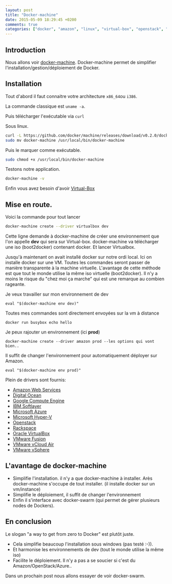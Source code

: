 ```yaml
---
layout: post
title: "Docker-machine"
date: 2015-05-09 18:29:45 +0200
comments: true
categories: ["docker", "amazon", "linux", "virtual-box", "openstack", "digital-ocean"] 
---
```


## Introduction

Nous allons voir [docker-machine](https://docs.docker.com/machine/). Docker-machine permet de simplifier l'installation/gestion/déploiement de Docker. 

## Installation

Tout d'abord il faut connaitre votre architecture `x86_64`ou `i386`. 

La commande classique est `uname -a`. 

Puis télécharger l'exécutable via `curl`

Sous linux.
``` bash
curl -L https://github.com/docker/machine/releases/download/v0.2.0/docker-machine_linux-amd64 > docker-machine
sudo mv docker-machine /usr/local/bin/docker-machine
```

Puis le marquer comme exécutable.
``` bash
sudo chmod +x /usr/local/bin/docker-machine
```

Testons notre application. 
``` bash
docker-machine -v
```

Enfin vous avez besoin d'avoir [Virtual-Box](https://www.virtualbox.org/wiki/Downloads)

## Mise en route.

Voici la commande pour tout lancer

``` bash
docker-machine create --driver virtualbox dev
```

Cette ligne demande à docker-machine de créer une environnement que l'on appelle **dev** qui sera sur Virtual-box.
docker-machine va télécharger une iso (boot2docker) contenant docker. Et lancer Virtualbox. 

Jusqu'à maintenant on avait installé docker sur notre ordi local.
Ici on installe docker sur une VM.
Toutes les commandes seront passer de manière transparente à la machine virtuelle.
L'avantage de cette méthode est que tout le monde utilise la même iso virtuelle (boot2docker). Il n'y a moins le risque du "chez moi ça marche" qui est une remarque au combien rageante.

Je veux travailler sur mon environnement de dev

```
eval "$(docker-machine env dev)"
```

Toutes mes commandes sont directement envoyées sur la vm à distance
``` 
docker run busybox echo hello
```

Je peux rajouter un environnement (ici **prod**) 
```
docker-machine create --driver amazon prod --les options qui vont bien..
```

Il suffit de changer l'environnement pour automatiquement déployer sur Amazon.
```
eval "$(docker-machine env prod)"
```

Plein de drivers sont fournis: 

 * [Amazon Web Services](https://docs.docker.com/machine/#amazon-web-services)
 * [Digital Ocean](https://docs.docker.com/machine/#digital-ocean)
 * [Google Compute Engine](https://docs.docker.com/machine/#google-compute-engine)
 * [IBM Softlayer](https://docs.docker.com/machine/#ibm-softlayer)
 * [Microsoft Azure](https://docs.docker.com/machine/#microsoft-azure)
 * [Microsoft Hyper-V](https://docs.docker.com/machine/#microsoft-hyper-v)
 * [Openstack](https://docs.docker.com/machine/#openstack)
 * [Rackspace](https://docs.docker.com/machine/#rackspace)
 * [Oracle VirtualBox](https://docs.docker.com/machine/#oracle-virtualbox)
 * [VMware Fusion](https://docs.docker.com/machine/#vmware-fusion)
 * [VMware vCloud Air](https://docs.docker.com/machine/#vmware-vcloud-air)
 * [VMware vSphere](https://docs.docker.com/machine/#vmware-vsphere)
 
## L'avantage de docker-machine

* Simplifie l'installation. il n'y a que docker-machine à installer. Arès docker-machine s'occupe de tout installer. (il installe docker sur un vm/instance)
* Simplifie le déploiement, il suffit de changer l'environnement
* Enfin il s'interface avec docker-swarm (qui permet de gérer plusieurs nodes de Dockers).

## En conclusion

Le slogan "a way to get from zero to Docker" est plutôt juste.
 
 * Cela simplifie beaucoup l'installation sous windows (pas testé :-)).
 * Et harmonise les environnements de dev (tout le monde utilise la même iso)
 * Facilite le déploiement. Il n'y a pas a se soucier si c'est du Amazon/OpenStack/Azure.. 

Dans un prochain post nous allons essayer de voir docker-swarm.

